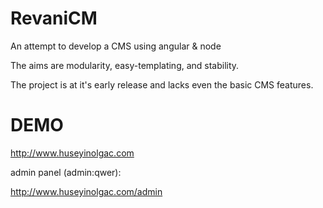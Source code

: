 RevaniCM
======

An attempt to develop a CMS using angular &amp; node

The aims are modularity, easy-templating, and stability.

The project is at it's early release and lacks even the basic CMS features.

DEMO
======
http://www.huseyinolgac.com

admin panel (admin:qwer):

http://www.huseyinolgac.com/admin
